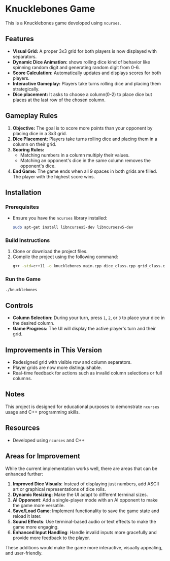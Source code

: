 
# Knucklebones Game

This is a  Knucklebones game developed using `ncurses`. 
## Features
- **Visual Grid:** A proper 3x3 grid for both players is now displayed with separators.
- **Dynamic Dice Animation:** shows rolling dice kind of behavior like spinning random digit and generating random digit from 0-6.
- **Score Calculation:** Automatically updates and displays scores for both players.
- **Interactive Gameplay:** Players take turns rolling dice and placing them strategically.
- **Dice placement:** It asks to choose  a column(0-2) to place dice but places at the last row of the chosen column.  

## Gameplay Rules
1. **Objective:** The goal is to score more points than your opponent by placing dice in a 3x3 grid.
2. **Dice Placement:** Players take turns rolling dice and placing them in a column on their grid.
3. **Scoring Rules:**
   - Matching numbers in a column multiply their values.
   - Matching an opponent's dice in the same column removes the opponent's dice.
4. **End Game:** The game ends when all 9 spaces in both grids are filled. The player with the highest score wins.

## Installation

### Prerequisites
- Ensure you have the `ncurses` library installed:
  ```bash
  sudo apt-get install libncurses5-dev libncursesw5-dev
  ```

### Build Instructions
1. Clone or download the project files.
2. Compile the project using the following command:
   ```bash
   g++ -std=c++11 -o knucklebones main.cpp dice_class.cpp grid_class.cpp player_class.cpp game_class.cpp -lncurses
   ```

### Run the Game
```bash
./knucklebones
```

## Controls
- **Column Selection:** During your turn, press `1`, `2`, or `3` to place your dice in the desired column.
- **Game Progress:** The UI will display the active player's turn and their grid.

## Improvements in This Version
- Redesigned grid with visible row and column separators.
- Player grids are now more distinguishable.
- Real-time feedback for actions such as invalid column selections or full columns.

## Notes
This project is designed for educational purposes to demonstrate `ncurses` usage and C++ programming skills.

## Resources
- Developed using `ncurses` and C++ 


## Areas for Improvement
While the current implementation works well, there are areas that can be enhanced further:

1. **Improved Dice Visuals**: Instead of displaying just numbers, add ASCII art or graphical representations of dice rolls.
2. **Dynamic Resizing**: Make the UI adapt to different terminal sizes.
3. **AI Opponent**: Add a single-player mode with an AI opponent to make the game more versatile.
4. **Save/Load Game**: Implement functionality to save the game state and reload it later.
5. **Sound Effects**: Use terminal-based audio or text effects to make the game more engaging.
6. **Enhanced Input Handling**: Handle invalid inputs more gracefully and provide more feedback to the player.

These additions would make the game more interactive, visually appealing, and user-friendly.

